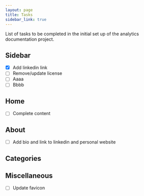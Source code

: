 ```yaml
---
layout: page
title: Tasks
sidebar_link: true
---
```


List of tasks to be completed in the initial set up of the analytics documentation project.

## Sidebar
- [x] Add linkedin link
- [ ] Remove/update license
-[ ] Aaaa
- [ ] Bbbb

## Home
- [ ] Complete content

## About
- [ ] Add bio and link to linkedin and personal website

## Categories

## Miscellaneous
- [ ] Update favicon
